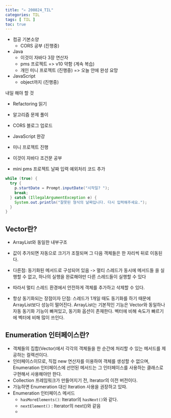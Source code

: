 ```yaml
---
title: "✍ 200824_TIL"
categories: TIL
tags: [ TIL ]
toc: true
---
```





- 컴공 기본소양
  - CORS 공부 (진행중)
- Java
  - 이것이 자바다 3장 연산자
  - pms 프로젝트 => v10 약함 (계속 복습)
  - 개인 미니 프로젝트 (진행중) => 오늘 안에 완성 요망
- JavaScript
  - object까지 (진행중)



내일 해야 할 것

- Refactoring 읽기
- 알고리즘 문제 풀이
- CORS 블로그 업로드
- JavaScript 완강
- 미니 프로젝트 진행
- 이것이 자바다 조건문 공부



- mini pms 프로젝트 날짜 입력 예외처리 코드 추가

```java
while (true) {
  try {
    p.startDate = Prompt.inputDate("시작일? ");
    break;
  } catch (IllegalArgumentException e) {
    System.out.println("잘못된 형식의 날짜입니다. 다시 입력해주세요.");
  }
}
```



## Vector란?

- ArrayList와 동일한 내부구조
- 값이 추가되면 자동으로 크기가 조절되며 그 다음 객체들은 한 자리씩 뒤로 이동된다.
- 다른점: 동기화된 메서드로 구성되어 있음 -> 멀티 스레드가 동시에 메서드들 을 실행할 수 없고, 하나의 실행을 완료해야만 다른 스레드들이 실행할 수 있다
- 따라서 멀티 스레드 환경에서 안전하게 객체를 추가하고 삭제할 수 있다.

- 항상 동기화되는 장점이자 단점: 스레드가 1개일 때도 동기화를 하기 때문에 ArrayList보다 성능이 떨어진다. ArrayList는 기본적인 기능은 Vector와 동일하나 자동 동기화 기능이 빠져있고, 동기화 옵션이 존재한다. 벡터에 비해 속도가 빠르기에 벡터에 비해 많이 쓰인다. 







## Enumeration 인터페이스란?

- 객체들의 집합(Vector)에서 각각의 객체들을 한 순간에 처리할 수 있는 메서드를 제공하는 컬렉션이다. 
- 인터페이스이므로, 직접 new 연산자를 이용하여 객체를 생성할 수 없으며, Enumeration 인터페이스에 선언된 메서드는 그 인터페이스를 사용하는 클래스로 구현해서 사용해야만 한다. 
- Collection 프레임워크가 만들어지기 전, Iterator의 이전 버전이다.
- 가능하면 Enumeration 대신 Iteration 사용을 권장하고 있따.
- Enumeration 인터페이스 메서드
  - `hasMoreElements()`: Iterator의 `hasNext()`와 같다.
  - `nextElement()` : Iterator의 next()와 같음
  - 

